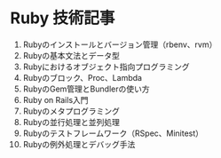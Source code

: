 # Ruby 技術記事

1. Rubyのインストールとバージョン管理（rbenv、rvm）
2. Rubyの基本文法とデータ型
3. Rubyにおけるオブジェクト指向プログラミング
4. Rubyのブロック、Proc、Lambda
5. RubyのGem管理とBundlerの使い方
6. Ruby on Rails入門
7. Rubyのメタプログラミング
8. Rubyの並行処理と並列処理
9. Rubyのテストフレームワーク（RSpec、Minitest）
10. Rubyの例外処理とデバッグ手法
